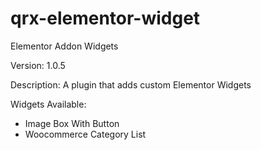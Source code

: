 # qrx-elementor-widget
Elementor Addon Widgets

Version: 1.0.5


Description: 
A plugin that adds custom Elementor Widgets

Widgets Available:
- Image Box With Button
- Woocommerce Category List
